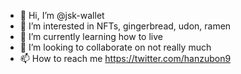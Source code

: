 - 👋 Hi, I’m @jsk-wallet
- 👀 I’m interested in NFTs, gingerbread, udon, ramen
- 🌱 I’m currently learning how to live
- 💞️ I’m looking to collaborate on not really much
- 📫 How to reach me 
https://twitter.com/hanzubon9

<!---
jsk-wallet/jsk-wallet is a ✨ special ✨ repository because its `README.md` (this file) appears on your GitHub profile.
You can click the Preview link to take a look at your changes.
--->
